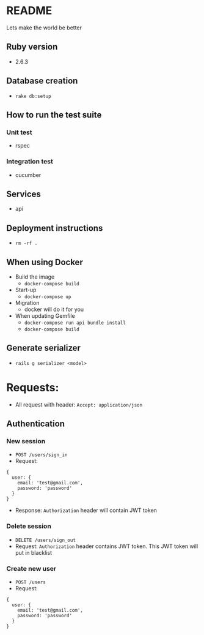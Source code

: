 # README

Lets make the world be better

## Ruby version
- 2.6.3

## Database creation
- `rake db:setup`

## How to run the test suite
### Unit test
- rspec
### Integration test
- cucumber

## Services
- api

## Deployment instructions
- `rm -rf .`

## When using Docker
- Build the image
  - `docker-compose build`
- Start-up
  - `docker-compose up`
- Migration
  - docker will do it for you
- When updating Gemfile
  - `docker-compose run api bundle install`
  - `docker-compose build`

## Generate serializer
- `rails g serializer <model>`

# Requests:
- All request with header: `Accept: application/json`

## Authentication
### New session
- `POST /users/sign_in`
- Request:
```
{
  user: {
    email: 'test@gmail.com',
    password: 'password'
  }
}
```
- Response: `Authorization` header will contain JWT token

### Delete session
- `DELETE /users/sign_out`
- Request: `Authorization` header contains JWT token. This JWT token will
  put in blacklist

### Create new user
- `POST /users`
- Request:
```
{
  user: {
    email: 'test@gmail.com',
    password: 'password'
  }
}
